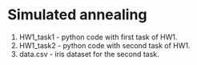 # Simulated annealing

1. HW1_task1 - python code with first task of HW1.
2. HW1_task2 - python code with second task of HW1.
3. data.csv  - iris dataset for the second task. 
